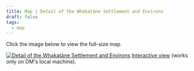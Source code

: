 ```yaml
---
title: Map | Detail of the Whakatāne Settlement and Environs
draft: false
tags:
  - map
---
```

Click the image below to view the full-size map.

<a href="https://nmarchet.github.io/New-Frontier/images/whakatane-colony-detail.jpg"><img src="https://nmarchet.github.io/New-Frontier/images/whakatane-colony-detail.jpg"  alt="Detail of the Whakatāne Settlement and Environs"/></a>
[Interactive view](interactive-map-whakatāne-settlement.md) (works only on DM's local machine).